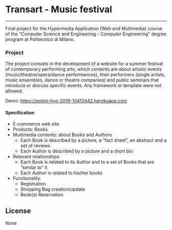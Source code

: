 # Transart - Music festival
-----
Final project for the Hypermedia Application (Web and Multimedia) course of the "Computer Science and Engineering - Computer Engineering" degree program at Politecnico di Milano.

### Project
The project consists in the development of a website for a summer festival of contemporary performing arts, which contents are about artistic events (music/theatre/opera/dance performances), their performers (single artists, music ensembles, dance or theatre companies) and public seminars that introduce or discuss specific events.
Any framework or template were not allowed.

Demo: https://polimi-hyp-2019-10412442.herokuapp.com

#### Specification
- E-commerce web site
- Products: Books
- Multimedia contents: about Books and Authors
    - Each Book is described by a picture, a “fact sheet”, an abstract and a set of reviews
    - Each Author is described by a picture and a short bio
- Relevant relationships
    - Each Book is related to its Author and to a set of Books that are “similar to” it
    - Each Author is related to his/her books
- Functionality:
    - Registration
    - Shopping Bag creation/update
    - Book(s) Reservation

## License

None
